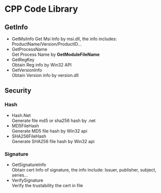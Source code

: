 # CPP Code Library    

## GetInfo       

+ GetMsiInfo
    Get Msi Info by msi.dll, the info includes: ProductName/Version/ProductID...
+ GetProcessName      
    Get Process Name by **GetModuleFileName**      
+ GetRegKey   
    Obtain Reg info by Win32 API       
+ GetVersionInfo     
    Obtain Version info by version.dll       

## Security         

### Hash       

+ Hash.Net     
    Generate file md5 or sha256 hash by .net    
+ MD5FileHash   
    Generate MD5 file hash by Win32 api
+ SHA256FileHash    
    Generate SHA256 file hash by Win32 api      
### Signature          
+ GetSignatureInfo     
    Obtain cert Info of signature, the info include: Issuer, publisher, subject, series...
+ VerifySignature    
    Verify the trustability the cert in file
